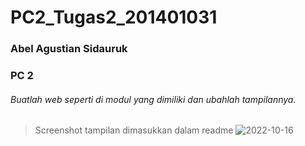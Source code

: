 # PC2_Tugas2_201401031
### Abel Agustian Sidauruk
### PC 2


###### Buatlah web seperti di modul yang dimiliki dan ubahlah tampilannya.
> Screenshot tampilan dimasukkan dalam readme
![2022-10-16](https://user-images.githubusercontent.com/73374793/196132509-a490a3f1-275e-424b-a389-2a4bdcdbf02e.png)

